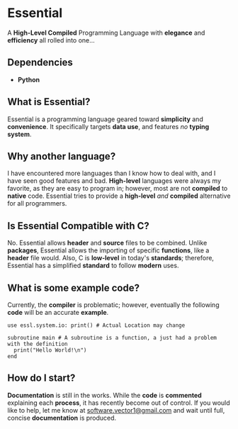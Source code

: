 # Essential
A **High-Level Compiled** Programming Language with **elegance** and **efficiency** all rolled into one...

## Dependencies  
- **Python**

## What is Essential?  
Essential is a programming language geared toward **simplicity** and **convenience**. It specifically targets **data use**, and features *no* **typing system**.  

## Why another language?  
I have encountered more languages than I know how to deal with, and I have seen good features and bad. **High-level** languages were always my favorite, as they are easy to program in; however, most are not **compiled** to **native** code. Essential tries to provide a **high-level** *and* **compiled** alternative for all programmers.  

## Is Essential Compatible with C?  
No. Essential allows **header** and **source** files to be combined. Unlike **packages**, Essential allows the importing of specific **functions**, like a **header** file would. Also, C is **low-level** in today's **standards**; therefore, Essential has a simplified **standard** to follow **modern** uses.  

## What is some example code?
Currently, the **compiler** is problematic; however, eventually the following **code** will be an accurate **example**.  
```
use essl.system.io: print() # Actual Location may change

subroutine main # A subroutine is a function, a just had a problem with the definition
  print("Hello World!\n")
end
```

## How do I start?
**Documentation** is still in the works. While the **code** is **commented** explaining each **process**, it has recently become out of control. If you would like to help, let me know at software.vector1@gmail.com and wait until full, concise **documentation** is produced.  
